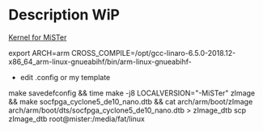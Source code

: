# Description WiP

[Kernel for MiSTer](https://github.com/MiSTer-devel/Main_MiSTer/wiki/Compiling-the-Linux-kernel-for-MiSTer)

export ARCH=arm CROSS_COMPILE=/opt/gcc-linaro-6.5.0-2018.12-x86_64_arm-linux-gnueabihf/bin/arm-linux-gnueabihf-

* edit .config or my template

make savedefconfig && time make -j8 LOCALVERSION="-MiSTer" zImage && make socfpga_cyclone5_de10_nano.dtb && cat arch/arm/boot/zImage arch/arm/boot/dts/socfpga_cyclone5_de10_nano.dtb > zImage_dtb
scp zImage_dtb root@mister:/media/fat/linux
